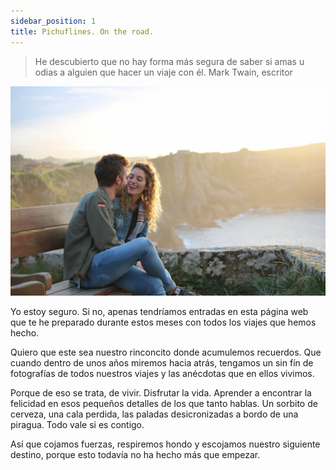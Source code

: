 ```yaml
---
sidebar_position: 1
title: Pichuflines. On the road.
---
```


> He descubierto que no hay forma más segura de saber si amas u odias a alguien que hacer un viaje con él. Mark Twain, escritor

![Pichuflines](./intro.jpg)

Yo estoy seguro. Si no, apenas tendríamos entradas en esta página web que te he preparado durante estos meses con todos los viajes que hemos hecho.

Quiero que este sea nuestro rinconcito donde acumulemos recuerdos. Que cuando dentro de unos años miremos hacia atrás, tengamos un sin fín de fotografías de todos nuestros viajes y las anécdotas que en ellos vivimos.

Porque de eso se trata, de vivir. Disfrutar la vida. Aprender a encontrar la felicidad en esos pequeños detalles de los que tanto hablas. Un sorbito de cerveza, una cala perdida, las paladas desicronizadas a bordo de una piragua. Todo vale si es contigo.

Así que cojamos fuerzas, respiremos hondo y escojamos nuestro siguiente destino, porque esto todavía no ha hecho más que empezar.
